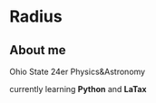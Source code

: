 # Radius

## About me

Ohio State 24er Physics&Astronomy

currently learning **Python** and **LaTax**

### 

